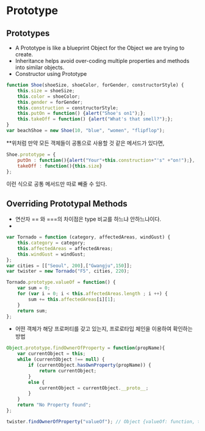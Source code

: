 # Prototype

## Prototypes
- A Prototype is like a blueprint Object for the Object we are trying to create.
- Inheritance helps avoid over-coding multiple properties and methods into similar objects.
- Constructor using Prototype
```javascript
function Shoe(shoeSize, shoeColor, forGender, constructorStyle) {
    this.size = shoeSize;
    this.color = shoeColor;
    this.gender = forGender;
    this.construction = constructorStyle;
    this.putOn = function() {alert("Shoe's on1");};
    this.takeOff = function() {alert("What's that smell?");};
}
var beachShoe = new Shoe(10, "blue", "women", "flipflop");
```

**위처럼 만약 모든 객체들이 공통으로 사용할 것 같은 메서드가 있다면,
```javascript
Shoe.prototype = {
    putOn : function(){alert("Your"+this.construction+"'s" +"on!");},
    takeOff : function(){this.size}
};
```
이런 식으로 공통 메서드만 따로 빼줄 수 있다.

## Overriding Prototypal Methods
- 연산자 == 와 ===의 차이점은 type 비교를 하느냐 안하느냐이다.
-
```javascript
var Tornado = function (category, affectedAreas, windGust) {
    this.category = category;
    this.affectedAreas = affectedAreas;
    this.windGust = windGust;
};
var cities = [["Seoul", 200],["Gwangju",150]];
var twister = new Tornado("F5", cities, 220);

Tornado.prototype.valueOf = function() {
    var sum = 0;
    for (var i = 0; i < this.affectedAreas.length ; i ++) {
        sum += this.affectedAreas[i][1];
    }
    return sum;
};
```

- 어떤 객체가 해당 프로퍼티를 갖고 있는지, 프로로타입 체인을 이용하여 확인하는 방법
```javascript
Object.prototype.findOwnerOfProperty = function(propName){
    var currentObject = this;
    while (currentObject !== null) {
        if (currentObject.hasOwnProperty(propName)) {
            return currentObject;
        }
        else {
            currentObject = currentObject.__proto__;
        }
    }
    return "No Property found";
};

twister.findOwnerOfProperty("valueOf"); // Object {valueOf: function, toString: function}
``` 